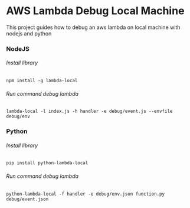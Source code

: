 # AWS Lambda Debug Local Machine

This project guides how to debug an aws lambda on local machine with nodejs and python

### NodeJS
###### Install library
```
npm install -g lambda-local
```

###### Run command debug lambda
```
lambda-local -l index.js -h handler -e debug/event.js --envfile debug/env
```

### Python
###### Install library
```
pip install python-lambda-local
```

###### Run command debug lambda
```
python-lambda-local -f handler -e debug/env.json function.py debug/event.json
```
